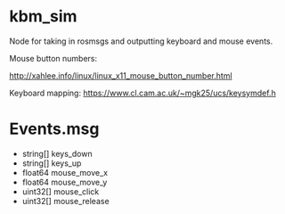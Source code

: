 # kbm_sim
Node for taking in rosmsgs and outputting keyboard and mouse events.

Mouse button numbers:

http://xahlee.info/linux/linux_x11_mouse_button_number.html

Keyboard mapping:
https://www.cl.cam.ac.uk/~mgk25/ucs/keysymdef.h

# Events.msg

- string[] keys_down
- string[] keys_up
- float64 mouse_move_x
- float64 mouse_move_y
- uint32[] mouse_click
- uint32[] mouse_release
